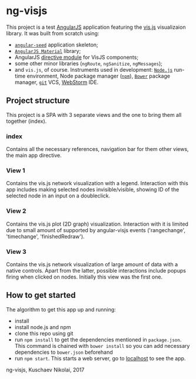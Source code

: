 # ng-visjs

This project is a test [AngularJS][angularjs] application featuring the [vis.js][visjs] visualizaion library.
It was built from scratch using:
* [`angular-seed`][angularseed] application skeleton;
* [`AngularJS Material`][material] library;
* AngularJS [directive module][angvis] for VisJS components;
* some other minor libraries (`ngRoute`, `ngSanitize`, `ngMessages`);
* and `vis.js`, of course.
Instruments used in development: [`Node.js`][node] run-time environment, Node package manager ([`npm`][nodepm]), [`Bower`][bowerpm] package manager, [`git`][gitvcs] VCS, [WebStorm][ws] IDE.

## Project structure

This project is a SPA with 3 separate views and the one to bring them all together (index).

### index

Contains all the necessary references, navigation bar for them other views, the main app directive.

### View 1

Contains the vis.js network visualization with a legend. Interaction with this app includes making selected nodes invisible/visible, showing ID of the selected node in an input on a doubleclick.

### View 2

Contains the vis.js plot (2D graph) visualization. Interaction with it is limited due to small amount of supported by angular-visjs events ('rangechange', 'timechange', 'finishedRedraw').

### View 3

Contains the vis.js network visualization of large amount of data with a native controls. Apart from the latter, possible interactions include popups firing when clicked on nodes. Initially this view was the first one.

## How to get started

The algorithm to get this app up and running:

* install
* install node.js and npm
* clone this repo using git
* run `npm install` to get the dependencies mentioned in `package.json`. This command is chained with `bower install` so you can add necessary dependencies to `bower.json` beforehand
* run `npm start`. This starts a web server, go to [localhost][lh] to see the app.





[angularjs]: https://angularjs.org/
[visjs]: http://visjs.org/
[angularseed]: https://github.com/angular/angular-seed
[material]: https://material.angularjs.org/
[angvis]: https://github.com/visjs/angular-visjs
[node]: https://nodejs.org
[nodepm]: https://www.npmjs.com/
[bowerpm]: http://bower.io/
[gitvcs]: https://git-scm.com/
[ws]: https://www.jetbrains.com/webstorm/
[lh]: localhost:8000/index.html



ng-visjs, Kuschaev Nikolai, 2017